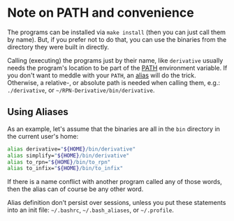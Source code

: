# Note on PATH and convenience 

The programs can be installed via `make install` (then you can just
call them by name). But, if you prefer not to do that, you can use the
binaries from the directory they were built in directly.

Calling (executing) the programs just by their name, like `derivative`
usually needs the program's location to be part of the
[PATH](https://en.wikipedia.org/wiki/PATH_(variable)) environment
variable. If you don't want to meddle with your `PATH`, an
[alias](https://www.man7.org/linux/man-pages/man1/alias.1p.html) will
do the trick. Otherwise, a relative-, or absolute path is
needed when calling them, e.g.: `./derivative`, or
`~/RPN-Derivative/bin/derivative`. 

## Using Aliases

As an example, let's assume that the binaries are all in the `bin`
directory in the current user's home:

```sh
alias derivative="${HOME}/bin/derivative"
alias simplify="${HOME}/bin/derivative"
alias to_rpn="${HOME}/bin/to_rpn"
alias to_infix="${HOME}/bin/to_infix"
```

If there is a name conflict with another program called any of those
words, then the alias can of course be any other word.

Alias definition don't persist over sessions, unless you put these
statements into an init file: `~/.bashrc`, `~/.bash_aliases`, or
`~/.profile`.
